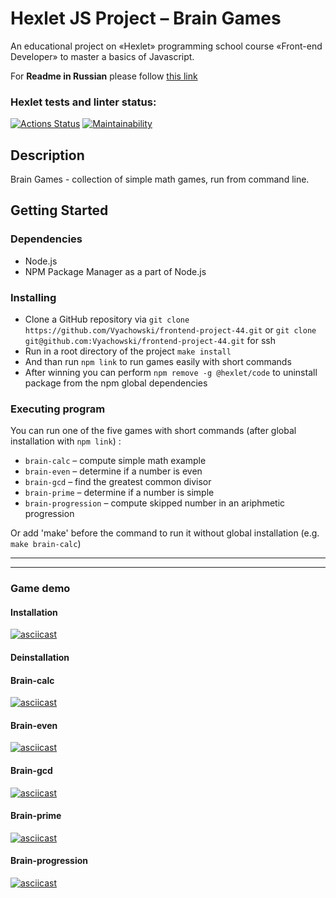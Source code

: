 # Hexlet JS Project – Brain Games

An educational project on «Hexlet» programming school course «Front-end Developer» to master a basics of Javascript. 

For **Readme in Russian** please follow [this link](https://github.com/Vyachowski/frontend-project-44/blob/main/README_ru.md)

### Hexlet tests and linter status:
[![Actions Status](https://github.com/Vyachowski/frontend-project-44/workflows/hexlet-check/badge.svg)](https://github.com/Vyachowski/frontend-project-44/actions)
[![Maintainability](https://api.codeclimate.com/v1/badges/e48cef0b51bc1ff7be5c/maintainability)](https://codeclimate.com/github/Vyachowski/frontend-project-44/maintainability)

## Description

Brain Games - collection of simple math games, run from command line.

## Getting Started

### Dependencies

* Node.js
* NPM Package Manager as a part of Node.js

### Installing

* Clone a GitHub repository via ```git clone https://github.com/Vyachowski/frontend-project-44.git``` or ```git clone git@github.com:Vyachowski/frontend-project-44.git``` for ssh
* Run in a root directory of the project ```make install```
* And than run ```npm link``` to run games easily with short commands
* After winning you can perform ```npm remove -g @hexlet/code``` to uninstall package from the npm global dependencies

### Executing program

You can run one of the five games with short commands (after global installation with ```npm link```) :
* ```brain-calc``` – compute simple math example
* ```brain-even``` – determine if a number is even
* ```brain-gcd``` – find the greatest common divisor
* ```brain-prime``` – determine if a number is simple
* ```brain-progression``` – compute skipped number in an ariphmetic progression

Or add 'make' before the command to run it without global installation (e.g. ```make brain-calc```)

___

___

### Game demo

#### Installation

[![asciicast](https://asciinema.org/a/DNX1sRhJFOkFixH5TRhWASezd.svg)](https://asciinema.org/a/DNX1sRhJFOkFixH5TRhWASezd)

#### Deinstallation



#### Brain-calc

[![asciicast](https://asciinema.org/a/570068.svg)](https://asciinema.org/a/570068)

#### Brain-even

[![asciicast](https://asciinema.org/a/570072.svg)](https://asciinema.org/a/570072)

#### Brain-gcd

[![asciicast](https://asciinema.org/a/570073.svg)](https://asciinema.org/a/570073)

#### Brain-prime

[![asciicast](https://asciinema.org/a/570128.svg)](https://asciinema.org/a/570128)

#### Brain-progression

[![asciicast](https://asciinema.org/a/570129.svg)](https://asciinema.org/a/570129)
